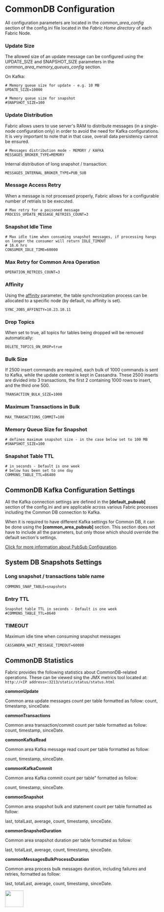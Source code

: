 # CommonDB Configuration 

All configuration parameters are located in the *common_area_config* section of the config.ini file located in the *Fabric Home directory* of each Fabric Node.


### Update Size
The allowed size of an update message can be configured using the UPDATE_SIZE and SNAPSHOT_SIZE parameters in the *common_area_memory_queues_config* section.

On Kafka:
```
# Memory queue size for update - e.g. 10 MB
UPDATE_SIZE=10000
```

```
# Memory queue size for snapshot
#SNAPSHOT_SIZE=100
```

### Update Distribution
Fabric allows users to use server's RAM to distribute messages (in a single-node configuration only) in order to avoid the need for Kafka configurations. It is very important to note that in that case, overall data persistency cannot be ensured.

```
# Messages distribution mode - MEMORY / KAFKA
MESSAGES_BROKER_TYPE=MEMORY
```

Internal distribution of long snapshot / transaction:

~~~
MESSAGES_INTERNAL_BROKER_TYPE=PUB_SUB
~~~

### Message Access Retry

When a message is not processed properly, Fabric allows for a configurable number of retrials to be executed.
```
# Max retry for a poisoned message
PROCESS_UPDATE_MESSAGE_RETRIES_COUNT=3
```

### Snapshot Idle Time

```
# Max idle time when consuming snapshot messages, if processing hangs on longer the consumer will return IDLE_TIMOUT
# 16.6 hrs
CONSUMER_IDLE_TIME=60000
```

### Max Retry for Common Area Operation
```OPERATION_RETRIES_COUNT=3```

### Affinity 

Using the [affinity](/articles/20_jobs_and_batch_services/10_jobs_and_batches_affinity.md) parameter, the table synchronization process can be allocated to a specific node (by default, no affinity is set).

```
SYNC_JOBS_AFFINITY=10.23.10.11
```

### Drop Topics

When set to true, all topics for tables being dropped will be removed automatically:

```
DELETE_TOPICS_ON_DROP=true
```

### Bulk Size

If 2500 insert commands are required, each bulk of 1000 commands is sent to Kafka, while the update content is kept in Cassandra. 
These 2500 inserts are divided into 3 transactions, the first 2 containing 1000 rows to insert, and the third one 500.

```
TRANSACTION_BULK_SIZE=1000
```


### Maximum Transactions in Bulk

```
MAX_TRANSACTIONS_COMMIT=100
```


### Memory Queue Size for Snapshot
```
# defines maximum snapshot size - in the case below set to 100 MB
#SNAPSHOT_SIZE=100
```

### Snapshot Table TTL

```
# in seconds - Default is one week
# below has been set to one day
COMMONS_TABLE_TTL=86400 
```



## CommonDB Kafka Configuration Settings

All the Kafka connection settings are defined in the **[default_pubsub]** section of the config.ini and are applicable across various Fabric processes including the Common DB connection to Kafka.

When it is required to have different Kafka settings for Common DB, it can be done using the **[common_area_pubsub]** section. This section does not have to include all the parameters, but only those which should override the default section's settings. 

[Click for more information about PubSub Configuration](/articles/24_non_DB_interfaces/02a_pubsub_config.md).

## System DB Snapshots Settings

### Long snapshot / transactions table name
```
COMMONS_SNAP_TABLE=snapshots
```

### Entry TTL 
```
Snapshot table TTL in seconds - Default is one week
#COMMONS_TABLE_TTL=8640
```

### TIMEOUT

Maximum idle time when consuming snapshot messages
```
CASSANDRA_WAIT_MESSAGE_TIMEOUT=60000
```



## CommonDB Statistics

Fabric provides the following statistics about CommonDB-related operations. These can be viewed sing the JMX metrics tool located at: ```http://<IP address>:3213/static/status/status.html```


**commonUpdate**

Common area update messages count per table formatted as follow: count, timestamp, sinceDate.


**commonTransactions**

Common area transaction/commit count per table formatted as follow: count, timestamp, sinceDate.


**commonKafkaRead**

Common area Kafka message read count per table formatted as follow: 

count, timestamp, sinceDate.


**commonKafkaCommit**

Common area Kafka commit count per table" formatted as follow: 

count, timestamp, sinceDate.


**commonSnapshot**

Common area snapshot bulk and statement count per table formatted as follow: 

last, totalLast, average, count, timestamp, sinceDate.


**commonSnapshotDuration**

Common area snapshot duration per table formatted as follow: 

last, totalLast, average, count, timestamp, sinceDate.


**commonMessagesBulkProcessDuration**

Common area process bulk messages duration, including failures and retries, formatted as follow: 

last, totalLast, average, count, timestamp, sinceDate.







[<img align="left" width="60" height="54" src="/articles/images/Previous.png">](06_fabric_commonDB_misc.md)

